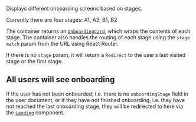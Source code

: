 Displays different onboarding screens based on stages.

Currently there are four stages: A1, A2, B1, B2

The container returns an [`OnboardingCard`](#onboardingcard), which wraps the
contents of each stage. The container also handles the routing of each stage
using the `stage` `match` param from the URL using React Router.

If there is no `stage` param, it will return a `Redirect` to the user’s last
visited stage or the first stage.

## All users will see onboarding

If the user has not been onboarded, i.e. there is no `onboardingStage` field in
the user document, or if they have not finished onboarding, i.e. they have not
reached the last onboarding stage, they will be redirected to here via the
[`Landing`](#landing) component.
